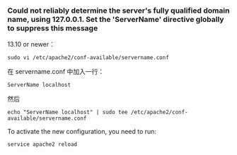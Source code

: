### Could not reliably determine the server's fully qualified domain name, using 127.0.0.1. Set the 'ServerName' directive globally to suppress this message

13.10 or newer：

```
sudo vi /etc/apache2/conf-available/servername.conf
```

在 servername.conf 中加入一行：

```
ServerName localhost
```

然后 

```
echo "ServerName localhost" | sudo tee /etc/apache2/conf-available/servername.conf
```

To activate the new configuration, you need to run:

```
service apache2 reload
```